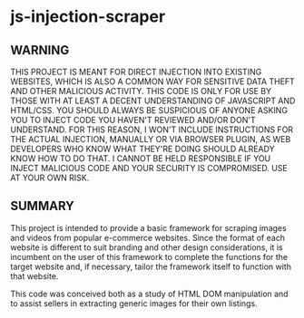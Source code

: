 # js-injection-scraper

## WARNING
THIS PROJECT IS MEANT FOR DIRECT INJECTION INTO EXISTING WEBSITES, WHICH IS ALSO A COMMON WAY FOR SENSITIVE DATA THEFT AND OTHER MALICIOUS ACTIVITY.  THIS CODE IS ONLY FOR USE BY THOSE WITH AT LEAST A DECENT UNDERSTANDING OF JAVASCRIPT AND HTML/CSS.  YOU SHOULD ALWAYS BE SUSPICIOUS OF ANYONE ASKING YOU TO INJECT CODE YOU HAVEN'T REVIEWED AND/OR DON'T UNDERSTAND.  FOR THIS REASON, I WON'T INCLUDE INSTRUCTIONS FOR THE ACTUAL INJECTION, MANUALLY OR VIA BROWSER PLUGIN, AS WEB DEVELOPERS WHO KNOW WHAT THEY'RE DOING SHOULD ALREADY KNOW HOW TO DO THAT.  I CANNOT BE HELD RESPONSIBLE IF YOU INJECT MALICIOUS CODE AND YOUR SECURITY IS COMPROMISED.  USE AT YOUR OWN RISK.

## SUMMARY
This project is intended to provide a basic framework for scraping images and videos from popular e-commerce websites.  Since the format of each website is different to suit branding and other design considerations, it is incumbent on the user of this framework to complete the functions for the target website and, if necessary, tailor the framework itself to function with that website.

This code was conceived both as a study of HTML DOM manipulation and to assist sellers in extracting generic images for their own listings.
